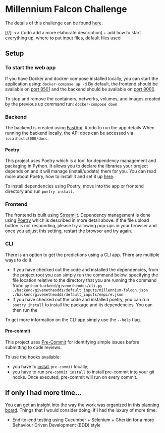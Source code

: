 # Millennium Falcon Challenge

The details of this challenge can be found [here](https://github.com/dataiku/millenium-falcon-challenge).

[//]: <> (todo add a more elaborate description) + add how to start everything up, where to put input files, default files used

## Setup

### To start the web app

If you have Docker and docker-compose installed locally, you can start the application using:
```docker-compose up -d```
By default, the frontend should be available on [port 8501](http://localhost:8501/)
and the backend should be available on [port 8000](http://localhost:8000/).

To stop and remove the containers, networks, volumes, and images created by the previous up command run:
```docker-compose down```

### Backend

The backend is created using [FastApi](https://fastapi.tiangolo.com/).
#todo to run the app details
When running the backend locally, the API docs can be accessed via ```localhost:8000/docs```.

#### Poetry

This project uses Poetry which is a tool for dependency management and packaging in Python. 
It allows you to declare the libraries your project depends on and it will manage (install/update) them for you.
You can read more about Poetry, how to install it and set it up [here](https://python-poetry.org/docs/).

To install dependencies using Poetry, move into the app or frontend directory and run `poetry install`.

### Frontend

The frontend is built using [Streamlit](https://streamlit.io/).
Dependency management is done using [Poetry]((https://python-poetry.org/docs/)) which is described in more detail above.
If the file upload button is not responding, please try allowing pop-ups in your browser and once you adjust this 
setting, restart the browser and try again.

### CLI 

There is an option to get the predictions using a CLI app. There are multiple ways to do it.
- If you have checked out the code and installed the dependencies, from the project root you can simply run the command below, 
specifying the file location relative to the directory that you are running the command from:
```python backend/givemetheodds/cli.py ./backend/givemetheodds/default_inputs/millennium-falcon.json ./backend/givemetheodds/default_inputs/empire.json```
- If you have checked out the code and installed poetry, you can run `poetry install` to install the package and its dependencies. 
You can then run the 

To get more information on the CLI app simply use the `--help` flag.

#### Pre-commit

This project uses [Pre-Commit](https://pre-commit.com/#intro) for identifying simple issues before submitting to code reviews.

To use the hooks available:
- you have to [install](https://pre-commit.com/#install) `pre-commit` locally;
- you have to run `pre-commit install` to install pre-commit into your git hooks. Once executed, pre-commit will run on every commit.

## If only I had more time...

You can get an insight into the way the work was organized in this [planning board](https://github.com/lindavik/mf-challenge/projects/1).
Things that I would consider doing, if I had the luxury of more time:
- End-to-end testing using Cucumber + Selenium + Gherkin for a more Behaviour Driven Development (BDD) style
